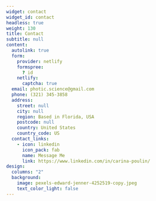```yaml
---
widget: contact
widget_id: contact
headless: true
weight: 130
title: Contact
subtitle: null
content:
  autolink: true
  form:
    provider: netlify
    formspree:
      ? id
    netlify:
      captcha: true
  email: photic.science@gmail.com
  phone: (321) 345-3858
  address:
    street: null
    city: null
    region: Based in Florida, USA
    postcode: null
    country: United States
    country_code: US
  contact_links:
    - icon: linkedin
      icon_pack: fab
      name: Message Me
      link: https://www.linkedin.com/in/carina-poulin/
design:
  columns: "2"
  background:
    image: pexels-edward-jenner-4252519-copy.jpeg
    text_color_light: false
---
```

